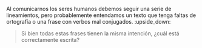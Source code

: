 Al comunicarnos los seres humanos debemos seguir una serie de lineamientos, pero probablemente entendamos un texto que tenga faltas de ortografía o una frase con verbos mal conjugados. :upside_down:

> Si bien todas estas frases tienen la misma intención, ¿cuál está correctamente escrita?